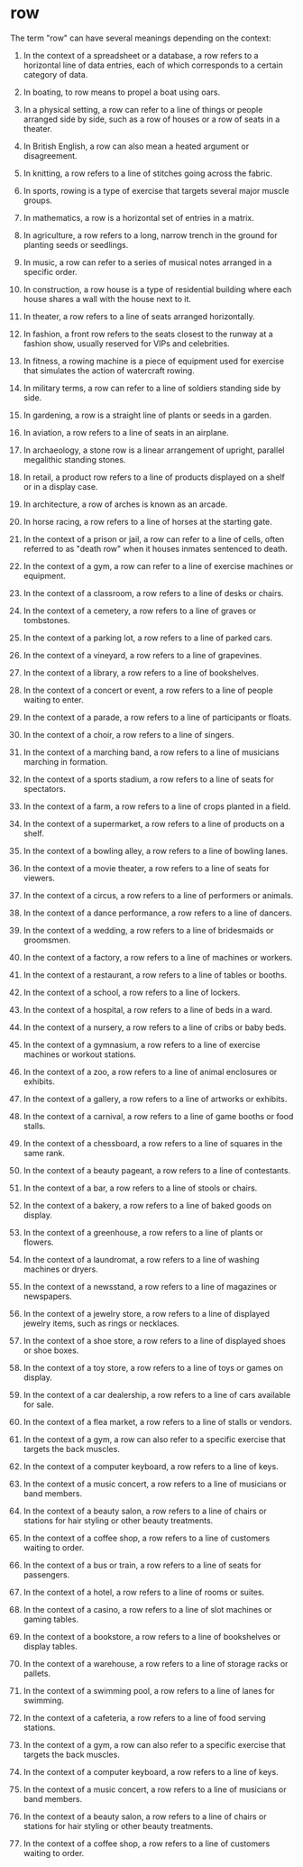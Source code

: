 # row

The term "row" can have several meanings depending on the context:

1. In the context of a spreadsheet or a database, a row refers to a horizontal line of data entries, each of which corresponds to a certain category of data.

2. In boating, to row means to propel a boat using oars.

3. In a physical setting, a row can refer to a line of things or people arranged side by side, such as a row of houses or a row of seats in a theater.

4. In British English, a row can also mean a heated argument or disagreement.

5. In knitting, a row refers to a line of stitches going across the fabric.

6. In sports, rowing is a type of exercise that targets several major muscle groups. 

7. In mathematics, a row is a horizontal set of entries in a matrix. 

8. In agriculture, a row refers to a long, narrow trench in the ground for planting seeds or seedlings.
9. In music, a row can refer to a series of musical notes arranged in a specific order.

10. In construction, a row house is a type of residential building where each house shares a wall with the house next to it.

11. In theater, a row refers to a line of seats arranged horizontally.

12. In fashion, a front row refers to the seats closest to the runway at a fashion show, usually reserved for VIPs and celebrities.

13. In fitness, a rowing machine is a piece of equipment used for exercise that simulates the action of watercraft rowing.

14. In military terms, a row can refer to a line of soldiers standing side by side.

15. In gardening, a row is a straight line of plants or seeds in a garden.

16. In aviation, a row refers to a line of seats in an airplane.

17. In archaeology, a stone row is a linear arrangement of upright, parallel megalithic standing stones.

18. In retail, a product row refers to a line of products displayed on a shelf or in a display case.

19. In architecture, a row of arches is known as an arcade.

20. In horse racing, a row refers to a line of horses at the starting gate. 

21. In the context of a prison or jail, a row can refer to a line of cells, often referred to as "death row" when it houses inmates sentenced to death.

22. In the context of a gym, a row can refer to a line of exercise machines or equipment.

23. In the context of a classroom, a row refers to a line of desks or chairs.

24. In the context of a cemetery, a row refers to a line of graves or tombstones.

25. In the context of a parking lot, a row refers to a line of parked cars.

26. In the context of a vineyard, a row refers to a line of grapevines.

27. In the context of a library, a row refers to a line of bookshelves.

28. In the context of a concert or event, a row refers to a line of people waiting to enter.

29. In the context of a parade, a row refers to a line of participants or floats.

30. In the context of a choir, a row refers to a line of singers. 

31. In the context of a marching band, a row refers to a line of musicians marching in formation.

32. In the context of a sports stadium, a row refers to a line of seats for spectators.

33. In the context of a farm, a row refers to a line of crops planted in a field.

34. In the context of a supermarket, a row refers to a line of products on a shelf.

35. In the context of a bowling alley, a row refers to a line of bowling lanes.

36. In the context of a movie theater, a row refers to a line of seats for viewers.

37. In the context of a circus, a row refers to a line of performers or animals.

38. In the context of a dance performance, a row refers to a line of dancers.

39. In the context of a wedding, a row refers to a line of bridesmaids or groomsmen.

40. In the context of a factory, a row refers to a line of machines or workers.

41. In the context of a restaurant, a row refers to a line of tables or booths.

42. In the context of a school, a row refers to a line of lockers.

43. In the context of a hospital, a row refers to a line of beds in a ward.

44. In the context of a nursery, a row refers to a line of cribs or baby beds.

45. In the context of a gymnasium, a row refers to a line of exercise machines or workout stations.

46. In the context of a zoo, a row refers to a line of animal enclosures or exhibits.

47. In the context of a gallery, a row refers to a line of artworks or exhibits.

48. In the context of a carnival, a row refers to a line of game booths or food stalls.

49. In the context of a chessboard, a row refers to a line of squares in the same rank.

50. In the context of a beauty pageant, a row refers to a line of contestants. 

51. In the context of a bar, a row refers to a line of stools or chairs.

52. In the context of a bakery, a row refers to a line of baked goods on display.

53. In the context of a greenhouse, a row refers to a line of plants or flowers.

54. In the context of a laundromat, a row refers to a line of washing machines or dryers.

55. In the context of a newsstand, a row refers to a line of magazines or newspapers.

56. In the context of a jewelry store, a row refers to a line of displayed jewelry items, such as rings or necklaces. 

57. In the context of a shoe store, a row refers to a line of displayed shoes or shoe boxes.

58. In the context of a toy store, a row refers to a line of toys or games on display.

59. In the context of a car dealership, a row refers to a line of cars available for sale.

60. In the context of a flea market, a row refers to a line of stalls or vendors.

61. In the context of a gym, a row can also refer to a specific exercise that targets the back muscles.

62. In the context of a computer keyboard, a row refers to a line of keys.

63. In the context of a music concert, a row refers to a line of musicians or band members.

64. In the context of a beauty salon, a row refers to a line of chairs or stations for hair styling or other beauty treatments.

65. In the context of a coffee shop, a row refers to a line of customers waiting to order.

66. In the context of a bus or train, a row refers to a line of seats for passengers.

67. In the context of a hotel, a row refers to a line of rooms or suites.

68. In the context of a casino, a row refers to a line of slot machines or gaming tables.

69. In the context of a bookstore, a row refers to a line of bookshelves or display tables.

70. In the context of a warehouse, a row refers to a line of storage racks or pallets.

71. In the context of a swimming pool, a row refers to a line of lanes for swimming.

72. In the context of a cafeteria, a row refers to a line of food serving stations.

73. In the context of a gym, a row can also refer to a specific exercise that targets the back muscles.

74. In the context of a computer keyboard, a row refers to a line of keys.

75. In the context of a music concert, a row refers to a line of musicians or band members.

76. In the context of a beauty salon, a row refers to a line of chairs or stations for hair styling or other beauty treatments.

77. In the context of a coffee shop, a row refers to a line of customers waiting to order.
